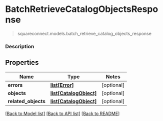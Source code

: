 # BatchRetrieveCatalogObjectsResponse
> squareconnect.models.batch_retrieve_catalog_objects_response

### Description



## Properties
Name | Type | Notes
------------ | ------------- | -------------
**errors** | [**list[Error]**](Error.md) | [optional] 
**objects** | [**list[CatalogObject]**](CatalogObject.md) | [optional] 
**related_objects** | [**list[CatalogObject]**](CatalogObject.md) | [optional] 

[[Back to Model list]](../README.md#documentation-for-models) [[Back to API list]](../README.md#documentation-for-api-endpoints) [[Back to README]](../README.md)


